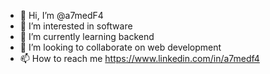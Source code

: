 - 👋 Hi, I’m @a7medF4
- 👀 I’m interested in software
- 🌱 I’m currently learning backend
- 💞️ I’m looking to collaborate on web development
- 📫 How to reach me https://www.linkedin.com/in/a7medf4

<!---
a7medF4/a7medF4 is a ✨ special ✨ repository because its `README.md` (this file) appears on your GitHub profile.
You can click the Preview link to take a look at your changes.
--->
